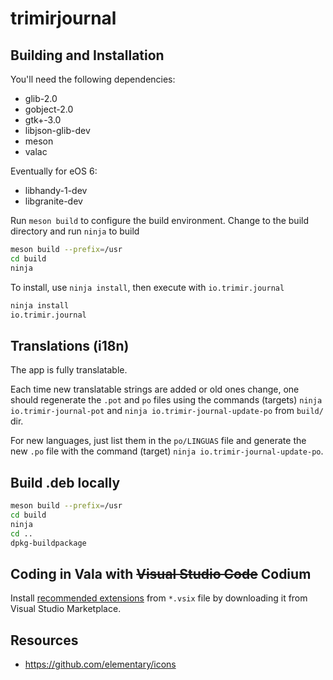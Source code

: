 # trimirjournal

## Building and Installation

You'll need the following dependencies:
* glib-2.0
* gobject-2.0
* gtk+-3.0
* libjson-glib-dev
* meson
* valac

Eventually for eOS 6:

* libhandy-1-dev
* libgranite-dev

Run `meson build` to configure the build environment. Change to the build directory and run `ninja` to build

```bash
meson build --prefix=/usr
cd build
ninja
```

To install, use `ninja install`, then execute with `io.trimir.journal`

```bash
ninja install
io.trimir.journal
```

## Translations (i18n)

The app is fully translatable.

Each time new translatable strings are added or old ones change, one should regenerate the `.pot` and `po` files using the commands (targets) `ninja io.trimir-journal-pot` and `ninja io.trimir-journal-update-po` from `build/` dir.

For new languages, just list them in the `po/LINGUAS` file and generate the new `.po` file with the command (target) `ninja io.trimir-journal-update-po`.

## Build .deb locally

```bash
meson build --prefix=/usr
cd build
ninja
cd ..
dpkg-buildpackage
```

## Coding in Vala with ~~Visual Studio Code~~ Codium

Install [recommended extensions](https://wiki.gnome.org/Projects/Vala/Tools/VisualStudioCode) from `*.vsix` file by downloading it from Visual Studio Marketplace.

## Resources

- https://github.com/elementary/icons
